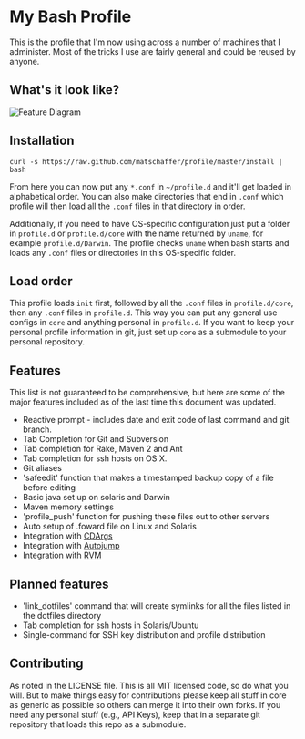 My Bash Profile
===============

This is the profile that I'm now using across a number of machines that I administer.  Most of the tricks I use are fairly general and could be reused by anyone.

What's it look like?
--------------------

![Feature Diagram](http://img.skitch.com/20100928-ng3tdm6b54wn4g62x2syaaef5w.jpg)

Installation
------------

    curl -s https://raw.github.com/matschaffer/profile/master/install | bash

From here you can now put any `*.conf` in `~/profile.d` and it'll get loaded in alphabetical order. You can also make directories that end in `.conf` which profile will then load all the `.conf` files in that directory in order.

Additionally, if you need to have OS-specific configuration just put a folder in `profile.d` or `profile.d/core` with the name returned by `uname`, for example `profile.d/Darwin`. The profile checks `uname` when bash starts and loads any `.conf` files or directories in this OS-specific folder.

Load order
----------

This profile loads `init` first, followed by all the `.conf` files in `profile.d/core`, then any `.conf` files in `profile.d`. This way you can put any general use configs in `core` and anything personal in `profile.d`. If you want to keep your personal profile information in git, just set up `core` as a submodule to your personal repository.

Features
--------

This list is not guaranteed to be comprehensive, but here are some of the major features included as of the last time this document was updated.

* Reactive prompt - includes date and exit code of last command and git branch.
* Tab Completion for Git and Subversion
* Tab completion for Rake, Maven 2 and Ant
* Tab completion for ssh hosts on OS X.
* Git aliases
* 'safeedit' function that makes a timestamped backup copy of a file before editing
* Basic java set up on solaris and Darwin
* Maven memory settings
* 'profile_push' function for pushing these files out to other servers
* Auto setup of .foward file on Linux and Solaris
* Integration with [CDArgs](http://www.skamphausen.de/cgi-bin/ska/CDargs)
* Integration with [Autojump](http://github.com/joelthelion/autojump/)
* Integration with [RVM](http://rvm.beginrescueend.com/)

Planned features
----------------

* 'link_dotfiles' command that will create symlinks for all the files listed in the dotfiles directory
* Tab completion for ssh hosts in Solaris/Ubuntu
* Single-command for SSH key distribution and profile distribution

Contributing
------------

As noted in the LICENSE file. This is all MIT licensed code, so do what you will. But to make things easy for contributions please keep all stuff in core as generic as possible so others can merge it into their own forks. If you need any personal stuff (e.g., API Keys), keep that in a separate git repository that loads this repo as a submodule.